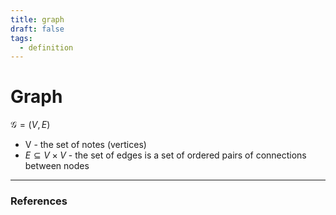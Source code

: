 ```yaml
---
title: graph
draft: false
tags:
  - definition
---
```

# Graph 
$\mathcal{G} = (V,E)$ 
- V  -  the set of notes (vertices)
- $E \subseteq V \times V$ -  the set of edges is a set of ordered pairs of connections between nodes

---
### References
